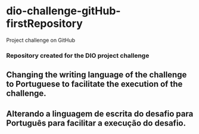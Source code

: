 # dio-challenge-gitHub-firstRepository
Project challenge on GitHub
### Repository created for the DIO project challenge
## Changing the writing language of the challenge to Portuguese to facilitate the execution of the challenge.
## Alterando a linguagem de escrita do desafio para Português para facilitar a execução do desafio. 
